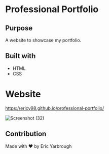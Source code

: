 # Professional Portfolio

## Purpose
A website to showcase my portfolio.

## Built with 
* HTML
* CSS

# Website
https://ericy98.github.io/professional-portfolio/

![Screenshot (32)](https://user-images.githubusercontent.com/65314282/92422046-28ecd780-f141-11ea-9b17-7f0fb8e0a869.png)

## Contribution
Made with ❤️ by Eric Yarbrough
